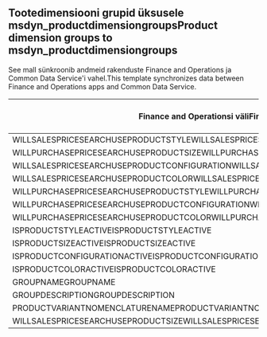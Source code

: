 ## <a name="product-dimension-groups-to-msdyn_productdimensiongroups"></a><span data-ttu-id="e97bc-101">Tootedimensiooni grupid üksusele msdyn_productdimensiongroups</span><span class="sxs-lookup"><span data-stu-id="e97bc-101">Product dimension groups to msdyn_productdimensiongroups</span></span>

<span data-ttu-id="e97bc-102">See mall sünkroonib andmeid rakenduste Finance and Operations ja Common Data Service'i vahel.</span><span class="sxs-lookup"><span data-stu-id="e97bc-102">This template synchronizes data between Finance and Operations apps and Common Data Service.</span></span>

<span data-ttu-id="e97bc-103">Finance and Operationsi väli</span><span class="sxs-lookup"><span data-stu-id="e97bc-103">Finance and Operations field</span></span> | <span data-ttu-id="e97bc-104">Kaardi tüüp</span><span class="sxs-lookup"><span data-stu-id="e97bc-104">Map type</span></span> | <span data-ttu-id="e97bc-105">Muu Dynamics 365 väli</span><span class="sxs-lookup"><span data-stu-id="e97bc-105">Other Dynamics 365 field</span></span> | <span data-ttu-id="e97bc-106">Vaikeväärtus</span><span class="sxs-lookup"><span data-stu-id="e97bc-106">Default value</span></span>
---|---|---|---
<span data-ttu-id="e97bc-107">WILLSALESPRICESEARCHUSEPRODUCTSTYLE</span><span class="sxs-lookup"><span data-stu-id="e97bc-107">WILLSALESPRICESEARCHUSEPRODUCTSTYLE</span></span> | >< | <span data-ttu-id="e97bc-108">msdyn_willsalespricesearchuseproductstyle</span><span class="sxs-lookup"><span data-stu-id="e97bc-108">msdyn_willsalespricesearchuseproductstyle</span></span> | 
<span data-ttu-id="e97bc-109">WILLPURCHASEPRICESEARCHUSEPRODUCTSIZE</span><span class="sxs-lookup"><span data-stu-id="e97bc-109">WILLPURCHASEPRICESEARCHUSEPRODUCTSIZE</span></span> | >< | <span data-ttu-id="e97bc-110">msdyn_willpurchasepricesearchuseproductsize</span><span class="sxs-lookup"><span data-stu-id="e97bc-110">msdyn_willpurchasepricesearchuseproductsize</span></span> | 
<span data-ttu-id="e97bc-111">WILLSALESPRICESEARCHUSEPRODUCTCONFIGURATION</span><span class="sxs-lookup"><span data-stu-id="e97bc-111">WILLSALESPRICESEARCHUSEPRODUCTCONFIGURATION</span></span> | >< | <span data-ttu-id="e97bc-112">msdyn_willsalespricesearchuseprodconfig</span><span class="sxs-lookup"><span data-stu-id="e97bc-112">msdyn_willsalespricesearchuseprodconfig</span></span> | 
<span data-ttu-id="e97bc-113">WILLSALESPRICESEARCHUSEPRODUCTCOLOR</span><span class="sxs-lookup"><span data-stu-id="e97bc-113">WILLSALESPRICESEARCHUSEPRODUCTCOLOR</span></span> | >< | <span data-ttu-id="e97bc-114">msdyn_willsalespricesearchuseproductcolor</span><span class="sxs-lookup"><span data-stu-id="e97bc-114">msdyn_willsalespricesearchuseproductcolor</span></span> | 
<span data-ttu-id="e97bc-115">WILLPURCHASEPRICESEARCHUSEPRODUCTSTYLE</span><span class="sxs-lookup"><span data-stu-id="e97bc-115">WILLPURCHASEPRICESEARCHUSEPRODUCTSTYLE</span></span> | >< | <span data-ttu-id="e97bc-116">msdyn_willpurchasepricesearchuseproductstyle</span><span class="sxs-lookup"><span data-stu-id="e97bc-116">msdyn_willpurchasepricesearchuseproductstyle</span></span> | 
<span data-ttu-id="e97bc-117">WILLPURCHASEPRICESEARCHUSEPRODUCTCONFIGURATION</span><span class="sxs-lookup"><span data-stu-id="e97bc-117">WILLPURCHASEPRICESEARCHUSEPRODUCTCONFIGURATION</span></span> | >< | <span data-ttu-id="e97bc-118">msdyn_willpurchpricesearchuseprodconfig</span><span class="sxs-lookup"><span data-stu-id="e97bc-118">msdyn_willpurchpricesearchuseprodconfig</span></span> | 
<span data-ttu-id="e97bc-119">WILLPURCHASEPRICESEARCHUSEPRODUCTCOLOR</span><span class="sxs-lookup"><span data-stu-id="e97bc-119">WILLPURCHASEPRICESEARCHUSEPRODUCTCOLOR</span></span> | >< | <span data-ttu-id="e97bc-120">msdyn_willpurchpricesearchuseproductcolor</span><span class="sxs-lookup"><span data-stu-id="e97bc-120">msdyn_willpurchpricesearchuseproductcolor</span></span> | 
<span data-ttu-id="e97bc-121">ISPRODUCTSTYLEACTIVE</span><span class="sxs-lookup"><span data-stu-id="e97bc-121">ISPRODUCTSTYLEACTIVE</span></span> | >< | <span data-ttu-id="e97bc-122">msdyn_isproductstyleactive</span><span class="sxs-lookup"><span data-stu-id="e97bc-122">msdyn_isproductstyleactive</span></span> | 
<span data-ttu-id="e97bc-123">ISPRODUCTSIZEACTIVE</span><span class="sxs-lookup"><span data-stu-id="e97bc-123">ISPRODUCTSIZEACTIVE</span></span> | >< | <span data-ttu-id="e97bc-124">msdyn_isproductsizeactive</span><span class="sxs-lookup"><span data-stu-id="e97bc-124">msdyn_isproductsizeactive</span></span> | 
<span data-ttu-id="e97bc-125">ISPRODUCTCONFIGURATIONACTIVE</span><span class="sxs-lookup"><span data-stu-id="e97bc-125">ISPRODUCTCONFIGURATIONACTIVE</span></span> | >< | <span data-ttu-id="e97bc-126">msdyn_isproductconfigurationactive</span><span class="sxs-lookup"><span data-stu-id="e97bc-126">msdyn_isproductconfigurationactive</span></span> | 
<span data-ttu-id="e97bc-127">ISPRODUCTCOLORACTIVE</span><span class="sxs-lookup"><span data-stu-id="e97bc-127">ISPRODUCTCOLORACTIVE</span></span> | >< | <span data-ttu-id="e97bc-128">msdyn_isproductcoloractive</span><span class="sxs-lookup"><span data-stu-id="e97bc-128">msdyn_isproductcoloractive</span></span> | 
<span data-ttu-id="e97bc-129">GROUPNAME</span><span class="sxs-lookup"><span data-stu-id="e97bc-129">GROUPNAME</span></span> | = | <span data-ttu-id="e97bc-130">msdyn_groupname</span><span class="sxs-lookup"><span data-stu-id="e97bc-130">msdyn_groupname</span></span> | 
<span data-ttu-id="e97bc-131">GROUPDESCRIPTION</span><span class="sxs-lookup"><span data-stu-id="e97bc-131">GROUPDESCRIPTION</span></span> | = | <span data-ttu-id="e97bc-132">msdyn_groupdescription</span><span class="sxs-lookup"><span data-stu-id="e97bc-132">msdyn_groupdescription</span></span> | 
<span data-ttu-id="e97bc-133">PRODUCTVARIANTNOMENCLATURENAME</span><span class="sxs-lookup"><span data-stu-id="e97bc-133">PRODUCTVARIANTNOMENCLATURENAME</span></span> | = | <span data-ttu-id="e97bc-134">msdyn_productvariantnomenclaturename</span><span class="sxs-lookup"><span data-stu-id="e97bc-134">msdyn_productvariantnomenclaturename</span></span> | 
<span data-ttu-id="e97bc-135">WILLSALESPRICESEARCHUSEPRODUCTSIZE</span><span class="sxs-lookup"><span data-stu-id="e97bc-135">WILLSALESPRICESEARCHUSEPRODUCTSIZE</span></span> | >< | <span data-ttu-id="e97bc-136">msdyn_willsalespricesearchuseproductsize</span><span class="sxs-lookup"><span data-stu-id="e97bc-136">msdyn_willsalespricesearchuseproductsize</span></span> | 

